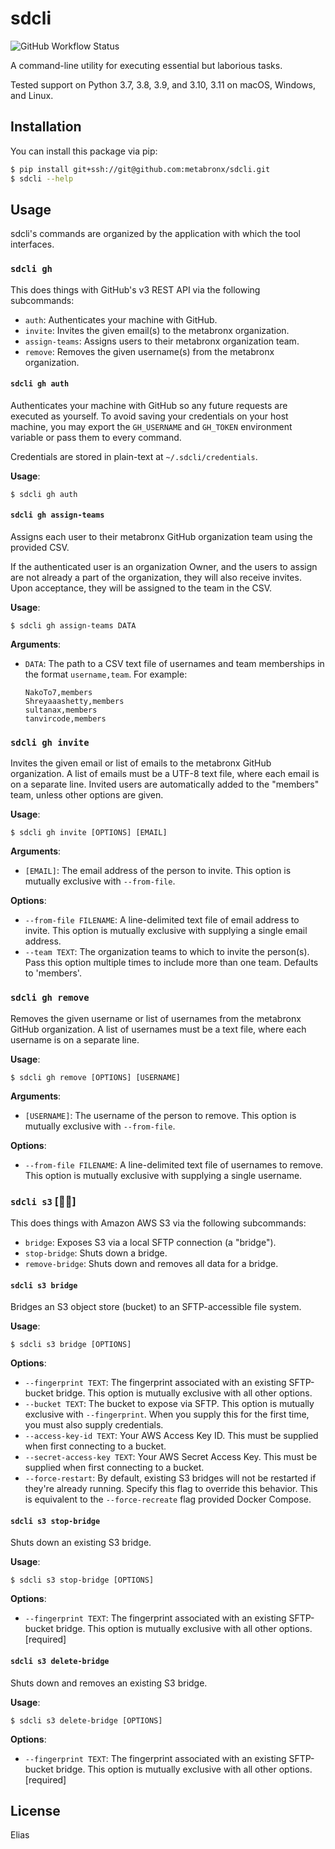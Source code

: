 # sdcli

![GitHub Workflow Status](https://img.shields.io/github/actions/workflow/status/metabronx/sdcli/ci.yaml?label=tests&style=flat-square)

A command-line utility for executing essential but laborious tasks.

Tested support on Python 3.7, 3.8, 3.9, and 3.10, 3.11 on macOS, Windows, and Linux.

## Installation

You can install this package via pip:

```sh
$ pip install git+ssh://git@github.com:metabronx/sdcli.git
$ sdcli --help
```

## Usage

sdcli's commands are organized by the application with which the tool interfaces.

### `sdcli gh`

This does things with GitHub's v3 REST API via the following subcommands:

- `auth`: Authenticates your machine with GitHub.
- `invite`: Invites the given email(s) to the metabronx organization.
- `assign-teams`: Assigns users to their metabronx organization team.
- `remove`: Removes the given username(s) from the metabronx organization.

#### `sdcli gh auth`

Authenticates your machine with GitHub so any future requests are executed as yourself. To avoid saving your credentials on your host machine, you may export the `GH_USERNAME` and `GH_TOKEN` environment variable or pass them to every command.

Credentials are stored in plain-text at `~/.sdcli/credentials`.

**Usage**:

```console
$ sdcli gh auth
```

#### `sdcli gh assign-teams`

Assigns each user to their metabronx GitHub organization team using the provided CSV.

If the authenticated user is an organization Owner, and the users to assign are not already a part of the organization, they will also receive invites. Upon acceptance, they will be assigned to the team in the CSV.

**Usage**:

```console
$ sdcli gh assign-teams DATA
```

**Arguments**:

- `DATA`: The path to a CSV text file of usernames and team memberships in the format `username,team`. For example:

  ```csv
  NakoTo7,members
  Shreyaaashetty,members
  sultanax,members
  tanvircode,members
  ```

### `sdcli gh invite`

Invites the given email or list of emails to the metabronx GitHub organization. A list of emails must be a UTF-8 text file, where each email is on a separate line. Invited users are automatically added to the "members" team, unless other options are given.

**Usage**:

```console
$ sdcli gh invite [OPTIONS] [EMAIL]
```

**Arguments**:

- `[EMAIL]`: The email address of the person to invite. This option is mutually exclusive with `--from-file`.

**Options**:

- `--from-file FILENAME`: A line-delimited text file of email address to invite. This option is mutually exclusive with supplying a single email address.
- `--team TEXT`: The organization teams to which to invite the person(s). Pass this option multiple times to include more than one team. Defaults to 'members'.

### `sdcli gh remove`

Removes the given username or list of usernames from the metabronx GitHub organization. A list of usernames must be a text file, where each username is on a separate line.

**Usage**:

```console
$ sdcli gh remove [OPTIONS] [USERNAME]
```

**Arguments**:

- `[USERNAME]`: The username of the person to remove. This option is mutually exclusive with `--from-file`.

**Options**:

- `--from-file FILENAME`: A line-delimited text file of usernames to remove. This option is mutually exclusive with supplying a single username.

### `sdcli s3` [🏴‍☠️]

This does things with Amazon AWS S3 via the following subcommands:

- `bridge`: Exposes S3 via a local SFTP connection (a "bridge").
- `stop-bridge`: Shuts down a bridge.
- `remove-bridge`: Shuts down and removes all data for a bridge.

#### `sdcli s3 bridge`

Bridges an S3 object store (bucket) to an SFTP-accessible file system.

**Usage**:

```console
$ sdcli s3 bridge [OPTIONS]
```

**Options**:

* `--fingerprint TEXT`: The fingerprint associated with an existing SFTP-bucket bridge. This option is mutually exclusive with all other options.
* `--bucket TEXT`: The bucket to expose via SFTP. This option is mutually exclusive with `--fingerprint`. When you supply this for the first time, you must also supply credentials.
* `--access-key-id TEXT`: Your AWS Access Key ID. This must be supplied when first connecting to a bucket.
* `--secret-access-key TEXT`: Your AWS Secret Access Key. This must be supplied when first connecting to a bucket.
* `--force-restart`: By default, existing S3 bridges will not be restarted if they're already running. Specify this flag to override this behavior. This is equivalent to the `--force-recreate` flag provided Docker Compose.

#### `sdcli s3 stop-bridge`

Shuts down an existing S3 bridge.

**Usage**:

```console
$ sdcli s3 stop-bridge [OPTIONS]
```

**Options**:

* `--fingerprint TEXT`: The fingerprint associated with an existing SFTP-bucket bridge. This option is mutually exclusive with all other options.  [required]

#### `sdcli s3 delete-bridge`

Shuts down and removes an existing S3 bridge.

**Usage**:

```console
$ sdcli s3 delete-bridge [OPTIONS]
```

**Options**:

* `--fingerprint TEXT`: The fingerprint associated with an existing SFTP-bucket bridge. This option is mutually exclusive with all other options.  [required]

## License

Elias
